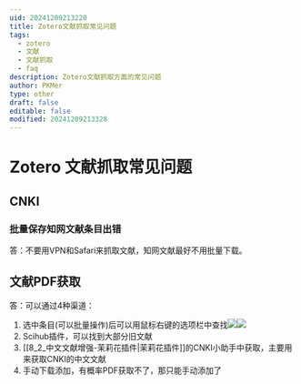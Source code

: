 ```yaml
---
uid: 20241209213220
title: Zotero文献抓取常见问题
tags:
  - zotero
  - 文献
  - 文献抓取
  - faq
description: Zotero文献抓取方面的常见问题
author: PKMer
type: other
draft: false
editable: false
modified: 20241209213328
---
```


# Zotero 文献抓取常见问题

## CNKI

### 批量保存知网文献条目出错

答：不要用VPN和Safari来抓取文献，知网文献最好不用批量下载。

## 文献PDF获取

答：可以通过4种渠道：

1. 选中条目(可以批量操作)后可以用鼠标右键的选项栏中查找![](https://cdn.pkmer.cn/images/20241209213950231.png!pkmer)![](https://cdn.pkmer.cn/images/20241209214007424.png!pkmer)
2. Scihub插件，可以找到大部分旧文献
3. [[8_2_中文文献增强-茉莉花插件|茉莉花插件]]的CNKI小助手中获取，主要用来获取CNKI的中文文献
4. 手动下载添加，有概率PDF获取不了，那只能手动添加了


